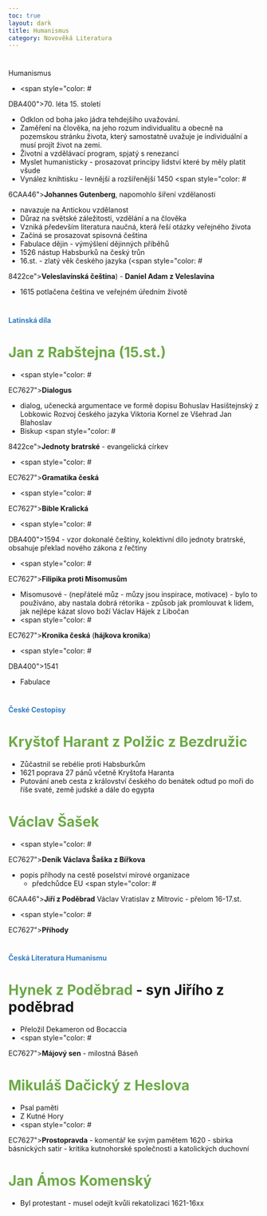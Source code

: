 ```yaml
---
toc: true
layout: dark
title: Humanismus 
category: Novověká Literatura 
---
```





#

 Humanismus
* <span style="color: #

DBA400">70\. léta 15. století</span>
*  Odklon od boha jako jádra tehdejšího uvažování. 
*  Zaměření na člověka, na jeho rozum individualitu a obecně na pozemskou stránku života, který samostatně uvažuje je individuální a musí projít život na zemi.
*  Životní a vzdělávací program, spjatý s renezancí
*  Myslet humanisticky - prosazovat principy lidství které by měly platit všude
*  Vynález knihtisku - levnější a rozšířenější 1450 <span style="color: #

6CAA46">**Johannes Gutenberg**</span>, napomohlo šíření vzdělanosti
*  navazuje na Antickou vzdělanost
*  Důraz na světské záležitosti, vzdělání a na člověka
*  Vzniká především literatura naučná, která řeší otázky veřejného života
*  Začíná se prosazovat spisovná čeština
*  Fabulace dějin - výmýšlení dějinných příběhů
*  1526 nástup Habsburků na český trůn
*  16.st. - zlatý věk českého jazyka (<span style="color: #

8422ce">**Veleslavínská čeština**</span>) - <span style="color: #
6CAA46">**Daniel Adam z Veleslavína**</span>
*  1615 potlačena čeština ve veřejném úředním životě




#

#
 <span style="color: #327DC3">**Latinská díla**</span>




#

#
# <span style="color: #6CAA46">**Jan z Rabštejna (15.st.)**</span>
* <span style="color: #

EC7627">**Dialogus**</span> 
  * dialog, učenecká argumentace ve formě dopisu
Bohuslav Hasištejnský z Lobkowic
Rozvoj českého jazyka
Viktoria Kornel ze Všehrad
Jan Blahoslav
* Biskup <span style="color: #

8422ce">**Jednoty bratrské**</span> - evangelická církev
* <span style="color: #

EC7627">**Gramatika česká**</span>
* <span style="color: #

EC7627">**Bible Kralická**</span>
  * <span style="color: #

DBA400">1594</span> - vzor dokonalé češtiny, kolektivní dílo jednoty bratrské, obsahuje překlad nového zákona z řečtiny
* <span style="color: #

EC7627">**Filipika proti Misomusům**</span> 
  * Misomusové - (nepřátelé můz - můzy jsou inspirace, motivace) - bylo to používáno, aby nastala dobrá rétorika - způsob jak promlouvat k lidem, jak nejlépe kázat slovo boží
Václav Hájek z Libočan
* <span style="color: #

EC7627">**Kronika česká**</span> (<span style="color: #
EC7627">**hájkova kronika**</span>) 
  * <span style="color: #

DBA400">1541</span>
  * Fabulace




#

#
 <span style="color: #327DC3">**České Cestopisy**</span>




#

#
# <span style="color: #6CAA46">**Kryštof Harant z Polžic z Bezdružic**</span>
* Zůčastnil se rebélie proti Habsburkům
* 1621 poprava 27 pánů včetně Kryštofa Haranta
* Putování aneb cesta z království českého do benátek odtud po moři do říše svaté, země judské a dále do egypta




#

#
# <span style="color: #6CAA46">**Václav Šašek**</span>
* <span style="color: #

EC7627">**Deník Václava Šaška z Bířkova**</span>
  * popis příhody na cestě poselství mírové organizace
    * předchůdce EU <span style="color: #

6CAA46">**Jiří z Poděbrad**</span>
Václav Vratislav z Mitrovic - přelom 16-17.st.
* <span style="color: #

EC7627">**Příhody**</span>




#

#
 <span style="color: #327DC3">**Česká Literatura Humanismu**</span>




#

#
# <span style="color: #6CAA46">**Hynek z Poděbrad**</span> - syn Jiřího z poděbrad
* Přeložil Dekameron od Bocaccia
* <span style="color: #

EC7627">**Májový sen**</span> - milostná Báseň




#

#
# <span style="color: #6CAA46">**Mikuláš Dačický z Heslova**</span>
 * Psal paměti
 * Z Kutné Hory
 * <span style="color: #

EC7627">**Prostopravda**</span> - komentář ke svým pamětem 1620 - sbírka básnických satir - kritika kutnohorské společnosti a katolických duchovní




#

#
# <span style="color: #6CAA46">**Jan Ámos Komenský**</span>
 * Byl protestant - musel odejít kvůli rekatolizaci 1621-16xx
